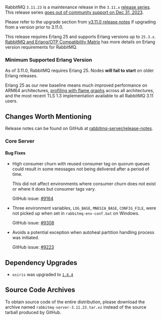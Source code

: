 RabbitMQ `3.11.23` is a maintenance release in the `3.11.x` [release series](https://www.rabbitmq.com/versions.html).
This release series [goes out of community support on Dec 31, 2023](https://rabbitmq.com/versions.html).

Please refer to the upgrade section from [v3.11.0 release notes](https://github.com/rabbitmq/rabbitmq-server/releases/tag/v3.11.0)
if upgrading from a version prior to 3.11.0.

This release requires Erlang 25 and supports Erlang versions up to `25.3.x`.
[RabbitMQ and Erlang/OTP Compatibility Matrix](https://www.rabbitmq.com/which-erlang.html) has more details on
Erlang version requirements for RabbitMQ.


### Minimum Supported Erlang Version

As of 3.11.0, RabbitMQ requires Erlang 25. Nodes **will fail to start** on older Erlang releases.

Erlang 25 as our new baseline means much improved performance on ARM64 architectures, [profiling with flame graphs](https://blog.rabbitmq.com/posts/2022/05/flame-graphs/)
across all architectures, and the most recent TLS 1.3 implementation available to all RabbitMQ 3.11 users.


## Changes Worth Mentioning

Release notes can be found on GitHub at [rabbitmq-server/release-notes](https://github.com/rabbitmq/rabbitmq-server/tree/v3.11.x/release-notes).


### Core Server

#### Bug Fixes

 * High consumer churn with reused consumer tag on quorum queues could result in some messages not being delivered
   after a period of time.

   This did not affect environments where consumer churn does not exist or where it does but consumer tags vary.

   GitHub issue: [#9164](https://github.com/rabbitmq/rabbitmq-server/pull/9164)

 * Three environment variables, `LOG_BASE`, `MNESIA_BASE`, `CONFIG_FILE`, were not picked up when set in
   `rabbitmq-env-conf.bat` on Windows.

   GitHub issue: [#9308](https://github.com/rabbitmq/rabbitmq-server/pull/9308)

 * Avoids a potential exception when autoheal partition handling process was initiated.

   GitHub issue: [#9223](https://github.com/rabbitmq/rabbitmq-server/pull/9223)


## Dependency Upgrades

 * `osiris` was upgraded to [`1.6.4`](https://github.com/rabbitmq/osiris/tags)


## Source Code Archives

To obtain source code of the entire distribution, please download the archive named `rabbitmq-server-3.11.23.tar.xz`
instead of the source tarball produced by GitHub.
